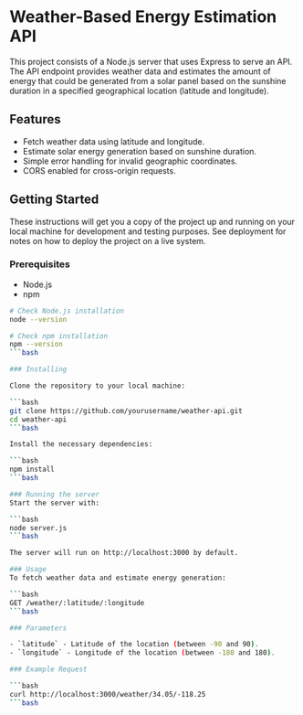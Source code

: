 # Weather-Based Energy Estimation API

This project consists of a Node.js server that uses Express to serve an API. The API endpoint provides weather data and estimates the amount of energy that could be generated from a solar panel based on the sunshine duration in a specified geographical location (latitude and longitude).

## Features

- Fetch weather data using latitude and longitude.
- Estimate solar energy generation based on sunshine duration.
- Simple error handling for invalid geographic coordinates.
- CORS enabled for cross-origin requests.

## Getting Started

These instructions will get you a copy of the project up and running on your local machine for development and testing purposes. See deployment for notes on how to deploy the project on a live system.

### Prerequisites

- Node.js
- npm

```bash
# Check Node.js installation
node --version

# Check npm installation
npm --version
```bash

### Installing

Clone the repository to your local machine:

```bash
git clone https://github.com/yourusername/weather-api.git
cd weather-api
```bash

Install the necessary dependencies:

```bash
npm install
```bash

### Running the server
Start the server with:

```bash
node server.js
```bash

The server will run on http://localhost:3000 by default.

### Usage
To fetch weather data and estimate energy generation:

```bash
GET /weather/:latitude/:longitude
```bash

### Parameters

- `latitude` - Latitude of the location (between -90 and 90).
- `longitude` - Longitude of the location (between -180 and 180).

### Example Request

```bash
curl http://localhost:3000/weather/34.05/-118.25
```bash
